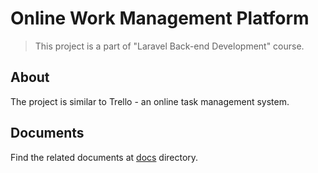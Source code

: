 # Online Work Management Platform

> This project is a part of "Laravel Back-end Development" course.

## About
The project is similar to Trello - an online task management system. 

## Documents
Find the related documents at [docs](./docs) directory.
